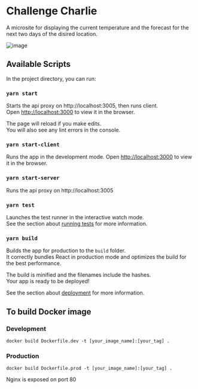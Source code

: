 # Challenge Charlie

A microsite for displaying the current temperature and the forecast for the next two days of the disired location.

![image](https://user-images.githubusercontent.com/21958049/112880640-12887800-90a1-11eb-8cd2-560d3f21445c.png)

## Available Scripts

In the project directory, you can run:

### `yarn start`

Starts the api proxy on http://localhost:3005, then runs client.\
Open [http://localhost:3000](http://localhost:3000) to view it in the browser.

The page will reload if you make edits.\
You will also see any lint errors in the console.

### `yarn start-client`
Runs the app in the development mode.
Open [http://localhost:3000](http://localhost:3000) to view it in the browser.

### `yarn start-server`
Runs the api proxy on http://localhost:3005

### `yarn test`

Launches the test runner in the interactive watch mode.\
See the section about [running tests](https://facebook.github.io/create-react-app/docs/running-tests) for more information.

### `yarn build`

Builds the app for production to the `build` folder.\
It correctly bundles React in production mode and optimizes the build for the best performance.

The build is minified and the filenames include the hashes.\
Your app is ready to be deployed!

See the section about [deployment](https://facebook.github.io/create-react-app/docs/deployment) for more information.

## To build Docker image
### Development
`docker build Dockerfile.dev -t [your_image_name]:[your_tag] .`

### Production
`docker build Dockerfile.prod -t [your_image_name]:[your_tag] .`

Nginx is exposed on port 80
